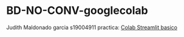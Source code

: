 # BD-NO-CONV-googlecolab
Judith Maldonado garcia
s19004911 
practica: [Colab Streamlit basico](https://colab.research.google.com/drive/1yA2wAvynI2HlcINKnWK2bSQRp7yu3Vj2#scrollTo=HIgtgs59gUSB)
